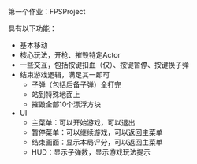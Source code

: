 第一个作业：FPSProject



具有以下功能：

- 基本移动
- 核心玩法，开枪、摧毁特定Actor
- 一些交互，包括按键扣血（仅）、按键暂停、按键换子弹
- 结束游戏逻辑，满足其一即可
  - 子弹（包括后备子弹）全打完
  - 站到特殊地面上
  - 摧毁全部10个漂浮方块
- UI
  - 主菜单：可以开始游戏，可以退出
  - 暂停菜单：可以继续游戏，可以返回主菜单
  - 结束画面：显示本局评分，可以返回主菜单
  - HUD：显示子弹数，显示游戏玩法提示
